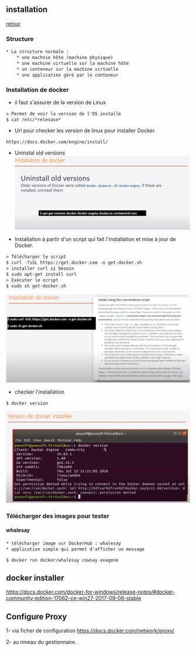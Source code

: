 ## installation

[retour](docker.md)

### Structure
```
* La structure normale :
	* une machnie hôte (machine physique)
	* une machine virtuelle sur la machine hôte
	* un conteneur sur la machine virtuelle
	* une application géré par le conteneur
```

### Installation de docker

* il faut s'assurer de la version de Linux
```
> Permet de voir la version de l'OS installé
$ cat /etc/*relesase*
```

* Url pour checker les version de linux pour installer Docker.
```
https://docs.docker.com/engine/install/
```

* Uninstal old versions
![uninstall](installation/0-installation.PNG)



* Installation à partir d'un script qui fait l'installation et mise à jour de Docker.

```
> Télécharger le script
$ curl -fsSL https://get.docker.com -o get-docker.sh
> installer curl si besoin
$ sudo apt-get install curl
> Exécuter le script
$ sudo sh get-docker.sh
```

![install](installation/2-installation.PNG)

	
* checker l'installation
```
$ docker version
```

![version](installation/3-installation-check-version.PNG)


### Télécharger des images pour tester

#### whalesay

```
* télécharger image sur DockerHub : whalesay
* application simple qui permet d'afficher un message
```

```
$ docker run docker/whalesay cowsay exagone
```	

## docker installer
https://docs.docker.com/docker-for-windows/release-notes/#docker-community-edition-17062-ce-win27-2017-09-06-stable

## Configure Proxy
1- via ficher de configuration
https://docs.docker.com/network/proxy/

2- au niveau du gestionnaire.